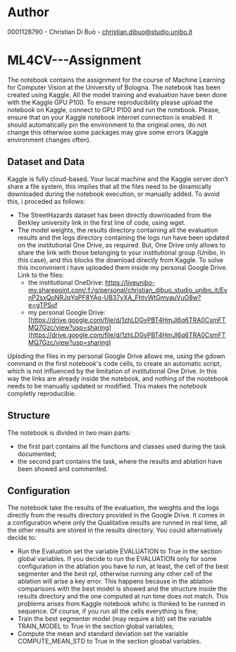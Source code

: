 # Author
0001128790 - Christian Di Buò - christian.dibuo@studio.unibo.it
# ML4CV---Assignment
The notebook contains the assignment for the course of Machine Learning for Computer Vision at the University of Bologna.
The notebook has been created using Kaggle. All the model training and evaluation have been done with the Kaggle GPU P100.
To ensure reproducibility please upload the notebook on Kaggle, connect to GPU P100 and run the notebook. Please, ensure that on your Kaggle notebook internet connection is enabled. It should automatically pin the environment to the original ones, do not change this otherwise some packages may give some errors (Kaggle environment changes often).

## Dataset and Data
Kaggle is fully cloud-based. Your local machine and the Kaggle server don’t share a file system, this implies that all the files need to be dinamically downloaded during the notebook execution, or manually added. To avoid this, i proceded as follows:
- The StreetHazards dataset has been directly downloaded from the Berkley university link in the first line of code, using wget.
- The model weights, the results directory containing all the evaluation results and the logs directory containing the logs run have been updated on the institutional One Drive, as required. But, One Drive only allows to share the link with those belonging to your institutional group (Unibo, in this case), and this blocks the download directly from Kaggle. To solve this inconvinient i have uploaded them inside my personal Google Drive. Link to the files:
  - the institutional OneDrive: https://liveunibo-my.sharepoint.com/:f:/g/personal/christian_dibuo_studio_unibo_it/EvnP2sxQoNRJqYqPF8YAg-UB37yXA_FhtvWtGmyauVuO8w?e=gTPSuf
  - my personal Google Drive: [https://drive.google.com/file/d/1zhLDGyPBT4HmJl6q6TRA0CsmFTMQ7Gzc/view?usp=sharing](https://drive.google.com/file/d/1zhLDGyPBT4HmJl6q6TRA0CsmFTMQ7Gzc/view?usp=sharing)
  
Uploding the files in my personal Google Drive allows me, using the gdown command in the first notebook's code cells, to create an automatic script, which is not influenced by the limitation of institutional One Drive. In this way the links are already inside the notebook, and nothing of the nootebook needs to be manually updated or modified. This makes the notebook completly reproducible.

## Structure
The notebook is divided in two main parts:
- the first part contains all the functions and classes used during the task documented;
- the second part contains the task, where the results and ablation have been showed and commented.
## Configuration
The notebook take the results of the evaluation, the weights and the logs directly from the results directory provided in the Google Drive.
It comes in a configuration where only the Qualitative results are runned in real time, all the other results are stored in the results directory. 
You could alternatively decide to:
- Run the Evaluation set the variable EVALUATION to True in the section global variables. If you decide to run the EVALUATION only for some configuration in the ablation you have to run, at least, the cell of the best segmenter and the best rpl, otherwise running any other cell of the ablation will arise a key error. This happens because in the ablation comparisons with the best model is showed and the structure inside the results directory and the one computed at run time does not match. This problems arises from Kaggle notebook whihc is thinked to be runned in sequence. Of course, if you run all the cells everything is fine;
- Train the best segmenter model (may require a bit) set the variable TRAIN_MODEL to True in the section global variables;
- Compute the mean and standard deviation set the variable COMPUTE_MEAN_STD to True in the section gloabal variables.
